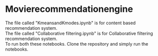 # Movierecommendationengine
The file called "KmeansandKmodes.ipynb" is for content based recommendation system.    
The file called "Collaborative filtering.ipynb" is for Collaborative filtering recommendation system.    
To run both these notebooks. Clone the repository and simply run the notebooks.       
